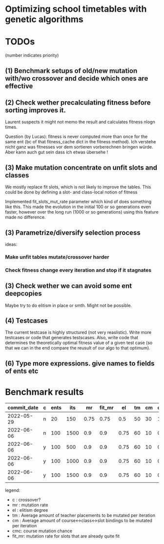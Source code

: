 # Optimizing school timetables with genetic algorithms

# TODOs
(number indicates priority)
## (1) Benchmark setups of old/new mutation with/wo crossover and decide which ones are effective
## (2) Check wether precalculating fitness before sorting improves it. 
Laurent suspects it might not memo the result and calculates fitness nlogn times.

Question (by Lucas): fitness is never computed more than once for the same ent (bc of that fitness_cache dict in the fitness method). Ich verstehe nicht ganz was fitnesses vor dem sortieren vorberechnen bringen würde. Aber kann auch gut sein dass ich etwas übersehe ! 
## (3) Make mutation concentrate on unfit slots and classes
We mostly replace fit slots, which is not likely to improve the tables. This could be done by defining a slot- and class-local notion of fitness

Implemented fit_slots_mut_rate parameter which kind of does something like this. This made the evolution in the initial 100 or so generations even faster, however over the long run (1000 or so generations) using this feature made no difference. 
## (3) Parametrize/diversify selection process
ideas:
### Make unfit tables mutate/crossover harder
### Check fitness change every iteration and stop if it stagnates
## (3) Check wether we can avoid some ent deepcopies
Maybe try to do elitism in place or smth. Might not be possible.
## (4) Testcases
The current testcase is highly structured (not very reaslistic). Write more testcases or code that generates testscases. 
Also, write code that determines the theoretically optimal fitness value of a given test case (so that we can in the end compare the reusult of our algo to that optimum). 
## (6) Type more expressions. give names to fields of ents etc

# Benchmark results

| commit_date | c | ents | its | mr   | fit_mr | el  | tm | cm | cmc | fit |
|-------------|---|------|-----|------|--------|-----|----|----|-----|-----|
| 2022-05-29  | n | 20   | 150 | 0.75 | 0.75   | 0.5 | 50 | 30 | 1   | 676 |
| 2022-06-06  | n | 100  | 1500| 0.9  | 0.9    | 0.75| 60 | 10 | 0.4 | 721 |
| 2022-06-06  | y | 100  | 500 | 0.9  | 0.9    | 0.75| 60 | 10 | 0.4 | 716 |
| 2022-06-06  | y | 100  | 1000| 0.9  | 0.9    | 0.75| 60 | 10 | 0.4 | 728 |
| 2022-06-06  | y | 100  | 1500| 0.9  | 0.9    | 0.75| 60 | 10 | 0.4 | 740 |

legend:
- c : crossover?
- mr : mutation rate
- el : elitism degree
- tm : Average amount of teacher placements to be mutated per iteration
- cm : Average amount of course<->class<->slot bindings to be mutated per iteration
- cmc: course mutation chance
- fit_mr: mutation rate for slots that are already quite fit
